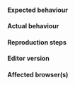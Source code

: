 #### Expected behaviour


#### Actual behaviour


#### Reproduction steps
<!-- Please describe how to reproduce the issue -->

#### Editor version
<!--- Which version of the editor are you using? -->

#### Affected browser(s)

<!--- 

Please Note:

If you have general questions rather then issues, please reach out to us via
our other support channels: https://www.highcharts.com/support

-->
